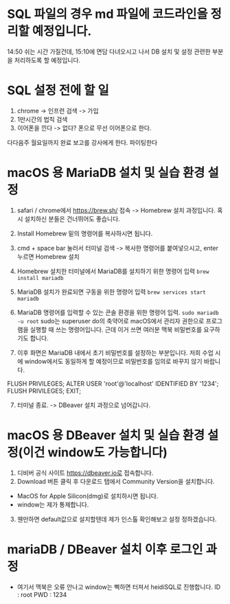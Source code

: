 # SQL 파일의 경우 md 파일에 코드라인을 정리할 예정입니다.
14:50 쉬는 시간 가질건데, 15:10에 면담 다녀오시고 나서 DB 설치 및 설정 관련한 부분을 처리하도록 할 예정입니다.


# SQL 설정 전에 할 일
1. chrome -> 인프런 검색 -> 가입
2. 1만시간의 법칙 검색
3. 이어폰을 낀다 -> 없다? 폰으로 무선 이어폰으로 한다.

다다음주 월요일까지 완료 보고를 강사에게 한다.
파이팅한다

# macOS 용 MariaDB 설치 및 실습 환경 설정
1. safari / chrome에서 https://brew.sh/ 접속 -> Homebrew 설치 과정입니다. 혹시 설치하신 분들은 건너뛰어도 좋습니다.
  1. Install Homebrew 밑의 명령어를 복사하시면 됩니다.

2. cmd + space bar 눌러서 터미널 검색 -> 복사한 명령어를 붙여넣으시고, enter 누르면 Homebrew 설치

3. Homebrew 설치한 터미널에서 MariaDB를 설치하기 위한 명령어 입력
`brew install mariadb`

4. MariaDB 설치가 완료되면 구동을 위한 명령어 입력
`brew services start mariadb`

5. MariaDB 명령어를 입력할 수 있는 콘솔 환경을 위한 명령어 입력.
`sudo mariadb -u root`
  sudo는 superuser do의 축약어로 macOS에서 관리자 권한으로 프로그램을 실행할 때 쓰는 명령어입니다. 근데 이거 쓰면 여러분 맥북 비밀번호를 요구하기도 합니다.

6. 이후 화면은 MariaDB 내에서 초기 비밀번호를 설정하는 부분입니다. 저희 수업 시에 window에서도 동일하게 할 예정이므로 비밀번호를 임의로 바꾸지 않기 바랍니다.

FLUSH PRIVILEGES;
ALTER USER 'root'@'localhost' IDENTIFIED BY '1234';
FLUSH PRIVILEGES;
EXIT;

7. 터미널 종료. -> DBeaver 설치 과정으로 넘어갑니다.

# macOS 용 DBeaver 설치 및 실습 환경 설정(이건 window도 가능합니다)
1. 디비버 공식 사이트 https://dbeaver.io로 접속합니다.
2. Download 버튼 클릭 후 다운로드 탭에서 Community Version을 설치합니다. 
  - MacOS for Apple Silicon(dmg)로 설치하시면 됩니다.
  - window는 제가 통제합니다.
3. 웬만하면 default값으로 설치할텐데 제가 인스톨 확인해보고 설정 정하겠습니다.

# mariaDB / DBeaver 설치 이후 로그인 과정
- 여기서 맥북은 오류 안나고 window는 뻑하면 터져서 heidiSQL로 진행합니다.
ID : root
PWD : 1234